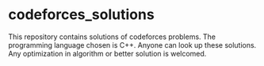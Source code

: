 # codeforces_solutions

This repository contains solutions of codeforces problems. The programming language chosen is C++. Anyone can look up these solutions. Any optimization in algorithm or better solution is welcomed.  
